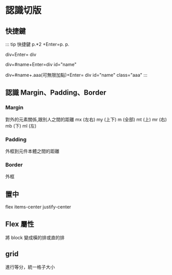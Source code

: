# 認識切版

## 快捷鍵
::: tip 快捷鍵
p.*2 +Enter=p.  p. 

div+Enter= div

div+#name+Enter=div id="name"

div+#name+.aaa(可無限加點)+Enter= div id="name"  class="aaa"
:::

## 認識 Margin、Padding、Border

### Margin
對外的元素關係,跟別人之間的距離
mx (左右) my (上下) m (全部) mt (上) mr (右) mb (下) ml (左)
### Padding
外框到元件本體之間的距離
### Border
外框

## 置中
flex items-center justify-center

## Flex 屬性
將 block 變成橫的排或直的排

## grid
進行等分，統一格子大小
